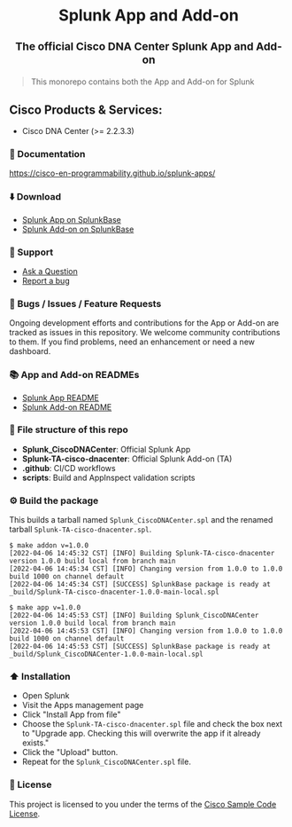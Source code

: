 <p align="center" style="color: #343a40">
  <h1 align="center">Splunk App and Add-on</h1>
</p>
<h3 align="center" style="font-size: 1.2rem;">The official Cisco DNA Center Splunk App and Add-on</h3>

>This monorepo contains both the App and Add-on for Splunk

## Cisco Products & Services:

- Cisco DNA Center (>= 2.2.3.3)

### 📖 Documentation

https://cisco-en-programmability.github.io/splunk-apps/

### ⬇️ Download

- [Splunk App on SplunkBase](https://splunkbase.splunk.com/app/)
- [Splunk Add-on on SplunkBase](https://splunkbase.splunk.com/app/)

### 💬 Support

- [Ask a Question](https://answers.splunk.com/answers/ask.html?appid= )
- [Report a bug](https://github.com/cisco-en-programmability/splunk-apps/issues)

### 🐛 Bugs / Issues / Feature Requests

Ongoing development efforts and contributions for the App or Add-on are tracked as issues in this repository.
We welcome community contributions to them. If you find problems, need an enhancement or need a new dashboard.

### 📚 App and Add-on READMEs

- [Splunk App README](Splunk_CiscoDNACenter/README.md)
- [Splunk Add-on README](Splunk-TA-cisco-dnacenter/README.md)

### 📂 File structure of this repo

- **Splunk_CiscoDNACenter**: Official Splunk App
- **Splunk-TA-cisco-dnacenter**: Official Splunk Add-on (TA)
- **.github**: CI/CD workflows
- **scripts**: Build and AppInspect validation scripts

### ⚙️ Build the package

This builds a tarball named `Splunk_CiscoDNACenter.spl` and the renamed tarball `Splunk-TA-cisco-dnacenter.spl`.

```shell
$ make addon v=1.0.0
[2022-04-06 14:45:32 CST] [INFO] Building Splunk-TA-cisco-dnacenter version 1.0.0 build local from branch main 
[2022-04-06 14:45:34 CST] [INFO] Changing version from 1.0.0 to 1.0.0 build 1000 on channel default 
[2022-04-06 14:45:34 CST] [SUCCESS] SplunkBase package is ready at _build/Splunk-TA-cisco-dnacenter-1.0.0-main-local.spl

$ make app v=1.0.0
[2022-04-06 14:45:53 CST] [INFO] Building Splunk_CiscoDNACenter version 1.0.0 build local from branch main 
[2022-04-06 14:45:53 CST] [INFO] Changing version from 1.0.0 to 1.0.0 build 1000 on channel default 
[2022-04-06 14:45:53 CST] [SUCCESS] SplunkBase package is ready at _build/Splunk_CiscoDNACenter-1.0.0-main-local.spl 
```


### ⬆️ Installation

- Open Splunk
- Visit the Apps management page
- Click "Install App from file"
- Choose the `Splunk-TA-cisco-dnacenter.spl` file and check the box next to "Upgrade app. Checking this will overwrite the app if it already exists."
- Click the "Upload" button.
- Repeat for the `Splunk_CiscoDNACenter.spl` file.

### 🔑 License

This project is licensed to you under the terms of the [Cisco Sample Code License](./LICENSE).
